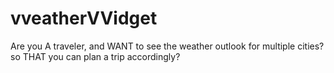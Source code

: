 # vveatherVVidget
Are you A traveler, and WANT to see the weather outlook for multiple cities? so THAT you can plan a trip accordingly?
